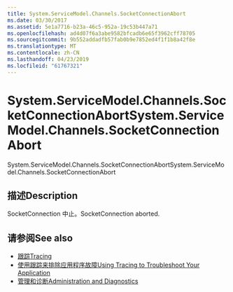```yaml
---
title: System.ServiceModel.Channels.SocketConnectionAbort
ms.date: 03/30/2017
ms.assetid: 5e1a7716-b23a-46c5-952a-19c53b447a71
ms.openlocfilehash: ad4d07f6a3abe9582bfcadb6e65f3962cff78705
ms.sourcegitcommit: 9b552addadfb57fab0b9e7852ed4f1f1b8a42f8e
ms.translationtype: MT
ms.contentlocale: zh-CN
ms.lasthandoff: 04/23/2019
ms.locfileid: "61767321"
---
```

# <a name="systemservicemodelchannelssocketconnectionabort"></a><span data-ttu-id="cac13-102">System.ServiceModel.Channels.SocketConnectionAbort</span><span class="sxs-lookup"><span data-stu-id="cac13-102">System.ServiceModel.Channels.SocketConnectionAbort</span></span>
<span data-ttu-id="cac13-103">System.ServiceModel.Channels.SocketConnectionAbort</span><span class="sxs-lookup"><span data-stu-id="cac13-103">System.ServiceModel.Channels.SocketConnectionAbort</span></span>  
  
## <a name="description"></a><span data-ttu-id="cac13-104">描述</span><span class="sxs-lookup"><span data-stu-id="cac13-104">Description</span></span>  
 <span data-ttu-id="cac13-105">SocketConnection 中止。</span><span class="sxs-lookup"><span data-stu-id="cac13-105">SocketConnection aborted.</span></span>  
  
## <a name="see-also"></a><span data-ttu-id="cac13-106">请参阅</span><span class="sxs-lookup"><span data-stu-id="cac13-106">See also</span></span>

- [<span data-ttu-id="cac13-107">跟踪</span><span class="sxs-lookup"><span data-stu-id="cac13-107">Tracing</span></span>](../../../../../docs/framework/wcf/diagnostics/tracing/index.md)
- [<span data-ttu-id="cac13-108">使用跟踪来排除应用程序故障</span><span class="sxs-lookup"><span data-stu-id="cac13-108">Using Tracing to Troubleshoot Your Application</span></span>](../../../../../docs/framework/wcf/diagnostics/tracing/using-tracing-to-troubleshoot-your-application.md)
- [<span data-ttu-id="cac13-109">管理和诊断</span><span class="sxs-lookup"><span data-stu-id="cac13-109">Administration and Diagnostics</span></span>](../../../../../docs/framework/wcf/diagnostics/index.md)

